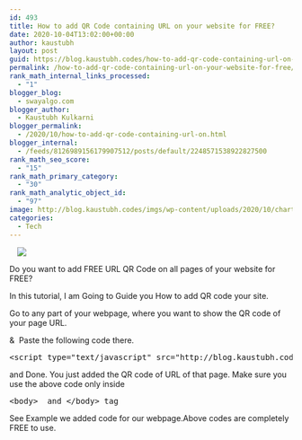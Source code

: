 ```yaml
---
id: 493
title: How to add QR Code containing URL on your website for FREE?
date: 2020-10-04T13:02:00+00:00
author: kaustubh
layout: post
guid: https://blog.kaustubh.codes/how-to-add-qr-code-containing-url-on-your-website-for-free/
permalink: /how-to-add-qr-code-containing-url-on-your-website-for-free/
rank_math_internal_links_processed:
  - "1"
blogger_blog:
  - swayalgo.com
blogger_author:
  - Kaustubh Kulkarni
blogger_permalink:
  - /2020/10/how-to-add-qr-code-containing-url-on.html
blogger_internal:
  - /feeds/8126989156179907512/posts/default/2248571538922827500
rank_math_seo_score:
  - "15"
rank_math_primary_category:
  - "30"
rank_math_analytic_object_id:
  - "97"
image: http://blog.kaustubh.codes/imgs/wp-content/uploads/2020/10/chart.png
categories:
  - Tech
---
```

<a style="margin-left: 1em; margin-right: 1em; text-align: center;" href="http://blog.kaustubh.codes/imgs/wp-content/uploads/2020/10/chart.png"><img src="http://blog.kaustubh.codes/imgs/wp-content/uploads/2020/10/chart-300x300.png" border="0" data-original-height="300" data-original-width="300" /></a>

Do you want to add FREE URL QR Code on all pages of your website for FREE?

In this tutorial, I am Going to Guide you How to add QR code your site.

Go to any part of your webpage, where you want to show the QR code of your page URL.

&  Paste the following code there.

<pre>&lt;script type="text/javascript" src="http://blog.kaustubh.codes/js/qr.js"&gt;&lt;/script&gt;</pre>

and Done. You just added the QR code of URL of that page. Make sure you use the above code only inside

<pre>&lt;body&gt;  and &lt;/body&gt; tag</pre>

See Example we added code for our webpage.Above codes are completely FREE to use. 

 

